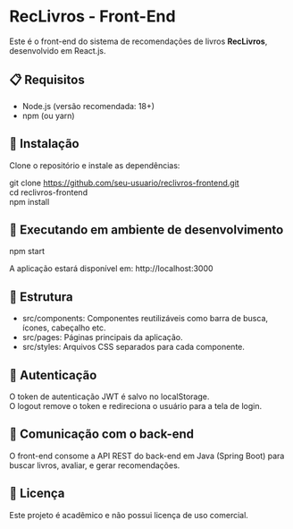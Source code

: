 # RecLivros - Front-End

Este é o front-end do sistema de recomendações de livros **RecLivros**, desenvolvido em React.js.

## 📋 Requisitos

- Node.js (versão recomendada: 18+)
- npm (ou yarn)

## 🚀 Instalação

Clone o repositório e instale as dependências:

git clone https://github.com/seu-usuario/reclivros-frontend.git  
cd reclivros-frontend  
npm install

## 🧪 Executando em ambiente de desenvolvimento

npm start

A aplicação estará disponível em: http://localhost:3000

## 🧱 Estrutura

- src/components: Componentes reutilizáveis como barra de busca, ícones, cabeçalho etc.  
- src/pages: Páginas principais da aplicação.  
- src/styles: Arquivos CSS separados para cada componente.

## 🔐 Autenticação

O token de autenticação JWT é salvo no localStorage.  
O logout remove o token e redireciona o usuário para a tela de login.

## 🔄 Comunicação com o back-end

O front-end consome a API REST do back-end em Java (Spring Boot) para buscar livros, avaliar, e gerar recomendações.

## 📄 Licença

Este projeto é acadêmico e não possui licença de uso comercial.
